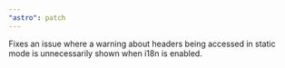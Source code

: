 ```yaml
---
"astro": patch
---
```


Fixes an issue where a warning about headers being accessed in static mode is unnecessarily shown when i18n is enabled.
